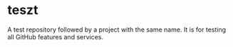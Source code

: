 # teszt
 
A test repository followed by a project with the same name.
It is for testing all GitHub features and services.
